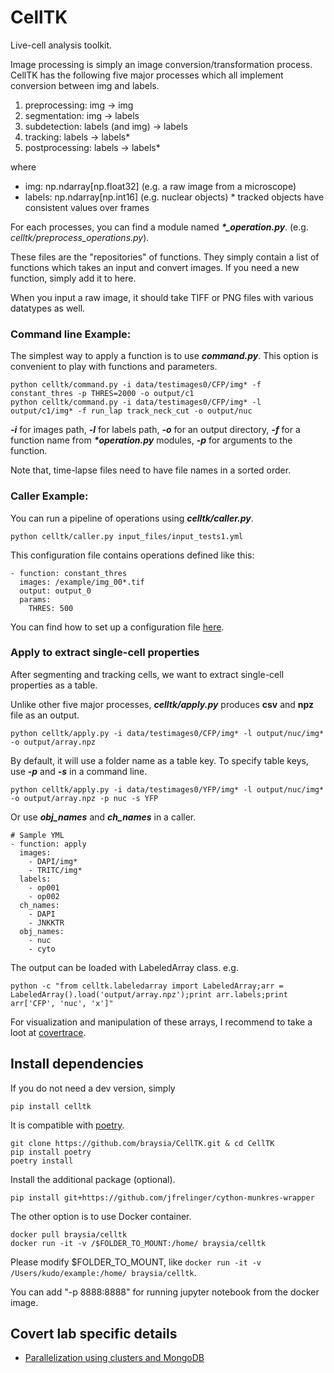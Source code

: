 # CellTK

Live-cell analysis toolkit.

Image processing is simply an image conversion/transformation process.
CellTK has the following five major processes which all implement conversion between img and labels.

1. preprocessing:   img -> img
2. segmentation:   img -> labels
3. subdetection: labels (and img) -> labels
4. tracking: labels -> labels*
5. postprocessing: labels -> labels*

where
- img: np.ndarray[np.float32] (e.g. a raw image from a microscope)
- labels: np.ndarray[np.int16] (e.g. nuclear objects)
\* tracked objects have consistent values over frames

For each processes, you can find a module named ___\*\_operation.py___. (e.g. _celltk/preprocess_operations.py_).

These files are the "repositories" of functions.
They simply contain a list of functions which takes an input and convert images. If you need a new function, simply add it to here.


When you input a raw image, it should take TIFF or PNG files with various datatypes as well.

### Command line Example:
The simplest way to apply a function is to use ___command.py___.
This option is convenient to play with functions and parameters.


```
python celltk/command.py -i data/testimages0/CFP/img* -f constant_thres -p THRES=2000 -o output/c1
python celltk/command.py -i data/testimages0/CFP/img* -l output/c1/img* -f run_lap track_neck_cut -o output/nuc
```

___-i___ for images path, ___-l___ for labels path, ___-o___ for an output directory, ___-f___ for a function name from ___*operation.py___ modules, ___-p___ for arguments to the function.

Note that, time-lapse files need to have file names in a sorted order.


### Caller Example:
You can run a pipeline of operations using ___celltk/caller.py___.

```
python celltk/caller.py input_files/input_tests1.yml
```

This configuration file contains operations defined like this:
```
- function: constant_thres
  images: /example/img_00*.tif
  output: output_0
  params:
    THRES: 500
```

You can find how to set up a configuration file [here](doc/CONFIGURE_YML.md).

### Apply to extract single-cell properties
After segmenting and tracking cells, we want to extract single-cell properties as a table.

Unlike other five major processes, ___celltk/apply.py___ produces __csv__ and __npz__ file as an output.

```
python celltk/apply.py -i data/testimages0/CFP/img* -l output/nuc/img* -o output/array.npz
```
By default, it will use a folder name as a table key.
To specify table keys, use ___-p___ and ___-s___ in a command line.
```
python celltk/apply.py -i data/testimages0/YFP/img* -l output/nuc/img* -o output/array.npz -p nuc -s YFP
```

Or use ___obj\_names___ and ___ch\_names___ in a caller.
```
# Sample YML
- function: apply
  images:
    - DAPI/img*
    - TRITC/img*
  labels:
    - op001
    - op002
  ch_names:
    - DAPI
    - JNKKTR
  obj_names:
    - nuc
    - cyto
```


The output can be loaded with LabeledArray class.
e.g.
```
python -c "from celltk.labeledarray import LabeledArray;arr = LabeledArray().load('output/array.npz');print arr.labels;print arr['CFP', 'nuc', 'x']"
```

For visualization and manipulation of these arrays, I recommend to take a loot at [covertrace](https://github.com/braysia/covertrace).


## Install dependencies

If you do not need a dev version, simply
```
pip install celltk
```



It is compatible with [poetry](https://github.com/sdispater/poetry). 
```
git clone https://github.com/braysia/CellTK.git & cd CellTK
pip install poetry
poetry install
```
Install the additional package (optional).
```
pip install git+https://github.com/jfrelinger/cython-munkres-wrapper
```


The other option is to use Docker container.
```
docker pull braysia/celltk
docker run -it -v /$FOLDER_TO_MOUNT:/home/ braysia/celltk
```
Please modify $FOLDER_TO_MOUNT, like `docker run -it -v /Users/kudo/example:/home/ braysia/celltk`.

You can add "-p 8888:8888" for running jupyter notebook from the docker image.

## Covert lab specific details
- [Parallelization using clusters and MongoDB](fireworks/README_FIREWORKS.md)

